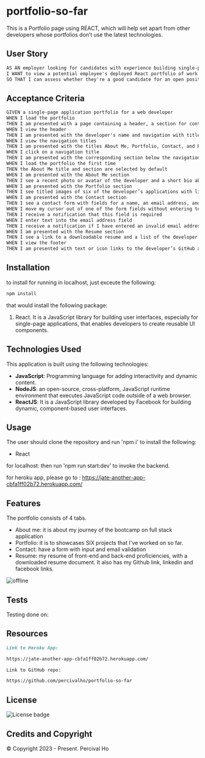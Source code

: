 # portfolio-so-far

This is a Portfolio page using REACT, which will help set apart from other developers whose portfolios don’t use the latest technologies.

## User Story


```md
AS AN employer looking for candidates with experience building single-page applications
I WANT to view a potential employee's deployed React portfolio of work samples
SO THAT I can assess whether they're a good candidate for an open position
```

## Acceptance Criteria

```md
GIVEN a single-page application portfolio for a web developer
WHEN I load the portfolio
THEN I am presented with a page containing a header, a section for content, and a footer
WHEN I view the header
THEN I am presented with the developer's name and navigation with titles corresponding to different sections of the portfolio
WHEN I view the navigation titles
THEN I am presented with the titles About Me, Portfolio, Contact, and Resume, and the title corresponding to the current section is highlighted
WHEN I click on a navigation title
THEN I am presented with the corresponding section below the navigation without the page reloading and that title is highlighted
WHEN I load the portfolio the first time
THEN the About Me title and section are selected by default
WHEN I am presented with the About Me section
THEN I see a recent photo or avatar of the developer and a short bio about them
WHEN I am presented with the Portfolio section
THEN I see titled images of six of the developer’s applications with links to both the deployed applications and the corresponding GitHub repositories
WHEN I am presented with the Contact section
THEN I see a contact form with fields for a name, an email address, and a message
WHEN I move my cursor out of one of the form fields without entering text
THEN I receive a notification that this field is required
WHEN I enter text into the email address field
THEN I receive a notification if I have entered an invalid email address
WHEN I am presented with the Resume section
THEN I see a link to a downloadable resume and a list of the developer’s proficiencies
WHEN I view the footer
THEN I am presented with text or icon links to the developer’s GitHub and LinkedIn profiles, and their profile on a third platform (Stack Overflow, Twitter)
```



## Installation
  
to install for running in localhost, just exceute the following:

  ```md
  npm install 
  ```

that would install the following package:
1.  React.  It is a JavaScript library for building user interfaces, especially for single-page applications, that enables developers to create reusable UI components.

## Technologies Used

This application is built using the following technologies:

- **JavaScript**: Programming language for adding interactivity and dynamic content.
- **NodeJS**: an open-source, cross-platform, JavaScript runtime environment that executes JavaScript code outside of a web browser.
- **ReactJS**:  It is a JavaScript library developed by Facebook for building dynamic, component-based user interfaces.

## Usage

The user should clone the repository and run 'npm i' to install the following: 

- React

for localhost:
then run 'npm run start:dev' to invoke the backend.

for heroku app, please go to :
https://jate-another-app-cbfa1ff02b72.herokuapp.com/


## Features

The portfolio consists of 4 tabs.
- About me: it is about my journey of the bootcamp on full stack application
- Portfolio: it is to showcases SIX projects that I've worked on so far.
- Contact:  have a form with input and email validation 
- Resume: my resume of front-end and back-end proficiencies, with a downloaded resume document.
It also has my Github link, linkedin and facebook links.

![offline](assets/indexDB.png)


## Tests

Testing done on:



## Resources

```md
Link to Heroku App:

https://jate-another-app-cbfa1ff02b72.herokuapp.com/

Link to GitHub repo:

https://github.com/percivalho/portfolio-so-far

```

## License 

![License badge](https://img.shields.io/badge/license-MIT-blue.svg)


## Credits and Copyright 
&copy; Copyright 2023 - Present. Percival Ho